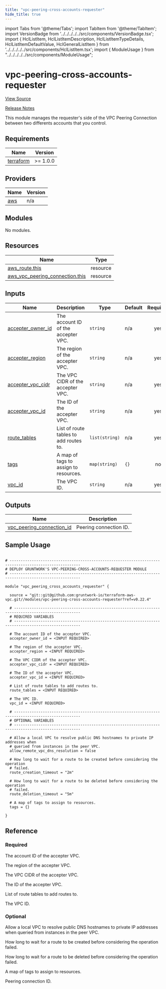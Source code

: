```yaml
---
title: "vpc-peering-cross-accounts-requester"
hide_title: true
---
```


import Tabs from '@theme/Tabs';
import TabItem from '@theme/TabItem';
import VersionBadge from '../../../../../src/components/VersionBadge.tsx';
import { HclListItem, HclListItemDescription, HclListItemTypeDetails, HclListItemDefaultValue, HclGeneralListItem } from '../../../../../src/components/HclListItem.tsx';
import { ModuleUsage } from "../../../../../src/components/ModuleUsage";

<VersionBadge repoTitle="VPC Modules" version="0.22.4" />

# vpc-peering-cross-accounts-requester

<a href="https://github.com/gruntwork-io/terraform-aws-vpc/tree/main/modules/vpc-peering-cross-accounts-requester" className="link-button" title="View the source code for this module in GitHub.">View Source</a>

<a href="https://github.com/gruntwork-io/terraform-aws-vpc/releases?q=" className="link-button" title="Release notes for only the service catalog versions which impacted this service.">Release Notes</a>

This module manages the requester's side of the VPC Peering Connection between two differents accounts that you control.

## Requirements

| Name | Version |
|------|---------|
| <a name="requirement_terraform"></a> [terraform](#requirement_terraform) | >= 1.0.0 |

## Providers

| Name | Version |
|------|---------|
| <a name="provider_aws"></a> [aws](#provider_aws) | n/a |

## Modules

No modules.

## Resources

| Name | Type |
|------|------|
| [aws_route.this](https://registry.terraform.io/providers/hashicorp/aws/latest/docs/resources/route) | resource |
| [aws_vpc_peering_connection.this](https://registry.terraform.io/providers/hashicorp/aws/latest/docs/resources/vpc_peering_connection) | resource |

## Inputs

| Name | Description | Type | Default | Required |
|------|-------------|------|---------|:--------:|
| <a name="input_accepter_owner_id"></a> [accepter_owner_id](#input_accepter_owner_id) | The account ID of the accepter VPC. | `string` | n/a | yes |
| <a name="input_accepter_region"></a> [accepter_region](#input_accepter_region) | The region of the accepter VPC. | `string` | n/a | yes |
| <a name="input_accepter_vpc_cidr"></a> [accepter_vpc_cidr](#input_accepter_vpc_cidr) | The VPC CIDR of the accepter VPC. | `string` | n/a | yes |
| <a name="input_accepter_vpc_id"></a> [accepter_vpc_id](#input_accepter_vpc_id) | The ID of the accepter VPC. | `string` | n/a | yes |
| <a name="input_route_tables"></a> [route_tables](#input_route_tables) | List of route tables to add routes to. | `list(string)` | n/a | yes |
| <a name="input_tags"></a> [tags](#input_tags) | A map of tags to assign to resources. | `map(string)` | `{}` | no |
| <a name="input_vpc_id"></a> [vpc_id](#input_vpc_id) | The VPC ID. | `string` | n/a | yes |

## Outputs

| Name | Description |
|------|-------------|
| <a name="output_vpc_peering_connection_id"></a> [vpc_peering_connection_id](#output_vpc_peering_connection_id) | Peering connection ID. |

## Sample Usage

<ModuleUsage>

```hcl title="main.tf"

# ------------------------------------------------------------------------------------------------------
# DEPLOY GRUNTWORK'S VPC-PEERING-CROSS-ACCOUNTS-REQUESTER MODULE
# ------------------------------------------------------------------------------------------------------

module "vpc_peering_cross_accounts_requester" {

  source = "git::git@github.com:gruntwork-io/terraform-aws-vpc.git//modules/vpc-peering-cross-accounts-requester?ref=v0.22.4"

  # ----------------------------------------------------------------------------------------------------
  # REQUIRED VARIABLES
  # ----------------------------------------------------------------------------------------------------

  # The account ID of the accepter VPC.
  accepter_owner_id = <INPUT REQUIRED>

  # The region of the accepter VPC.
  accepter_region = <INPUT REQUIRED>

  # The VPC CIDR of the accepter VPC.
  accepter_vpc_cidr = <INPUT REQUIRED>

  # The ID of the accepter VPC.
  accepter_vpc_id = <INPUT REQUIRED>

  # List of route tables to add routes to.
  route_tables = <INPUT REQUIRED>

  # The VPC ID.
  vpc_id = <INPUT REQUIRED>

  # ----------------------------------------------------------------------------------------------------
  # OPTIONAL VARIABLES
  # ----------------------------------------------------------------------------------------------------

  # Allow a local VPC to resolve public DNS hostnames to private IP addresses when
  # queried from instances in the peer VPC.
  allow_remote_vpc_dns_resolution = false

  # How long to wait for a route to be created before considering the operation
  # failed.
  route_creation_timeout = "2m"

  # How long to wait for a route to be deleted before considering the operation
  # failed.
  route_deletion_timeout = "5m"

  # A map of tags to assign to resources.
  tags = {}

}

```

</ModuleUsage>




## Reference

<Tabs>
<TabItem value="inputs" label="Inputs" default>

### Required

<HclListItem name="accepter_owner_id" requirement="required" type="string">
<HclListItemDescription>

The account ID of the accepter VPC.

</HclListItemDescription>
</HclListItem>

<HclListItem name="accepter_region" requirement="required" type="string">
<HclListItemDescription>

The region of the accepter VPC.

</HclListItemDescription>
</HclListItem>

<HclListItem name="accepter_vpc_cidr" requirement="required" type="string">
<HclListItemDescription>

The VPC CIDR of the accepter VPC.

</HclListItemDescription>
</HclListItem>

<HclListItem name="accepter_vpc_id" requirement="required" type="string">
<HclListItemDescription>

The ID of the accepter VPC.

</HclListItemDescription>
</HclListItem>

<HclListItem name="route_tables" requirement="required" type="list(string)">
<HclListItemDescription>

List of route tables to add routes to.

</HclListItemDescription>
</HclListItem>

<HclListItem name="vpc_id" requirement="required" type="string">
<HclListItemDescription>

The VPC ID.

</HclListItemDescription>
</HclListItem>

### Optional

<HclListItem name="allow_remote_vpc_dns_resolution" requirement="optional" type="bool">
<HclListItemDescription>

Allow a local VPC to resolve public DNS hostnames to private IP addresses when queried from instances in the peer VPC.

</HclListItemDescription>
<HclListItemDefaultValue defaultValue="false"/>
</HclListItem>

<HclListItem name="route_creation_timeout" requirement="optional" type="string">
<HclListItemDescription>

How long to wait for a route to be created before considering the operation failed.

</HclListItemDescription>
<HclListItemDefaultValue defaultValue="&quot;2m&quot;"/>
</HclListItem>

<HclListItem name="route_deletion_timeout" requirement="optional" type="string">
<HclListItemDescription>

How long to wait for a route to be deleted before considering the operation failed.

</HclListItemDescription>
<HclListItemDefaultValue defaultValue="&quot;5m&quot;"/>
</HclListItem>

<HclListItem name="tags" requirement="optional" type="map(string)">
<HclListItemDescription>

A map of tags to assign to resources.

</HclListItemDescription>
<HclListItemDefaultValue defaultValue="{}"/>
</HclListItem>

</TabItem>
<TabItem value="outputs" label="Outputs">

<HclListItem name="vpc_peering_connection_id">
<HclListItemDescription>

Peering connection ID.

</HclListItemDescription>
</HclListItem>

</TabItem>
</Tabs>


<!-- ##DOCS-SOURCER-START
{
  "originalSources": [
    "https://github.com/gruntwork-io/terraform-aws-vpc/tree/main/modules/vpc-peering-cross-accounts-requester/readme.md",
    "https://github.com/gruntwork-io/terraform-aws-vpc/tree/main/modules/vpc-peering-cross-accounts-requester/variables.tf",
    "https://github.com/gruntwork-io/terraform-aws-vpc/tree/main/modules/vpc-peering-cross-accounts-requester/outputs.tf"
  ],
  "sourcePlugin": "module-catalog-api",
  "hash": "21ec1157b759953a29da6d0420978b08"
}
##DOCS-SOURCER-END -->
